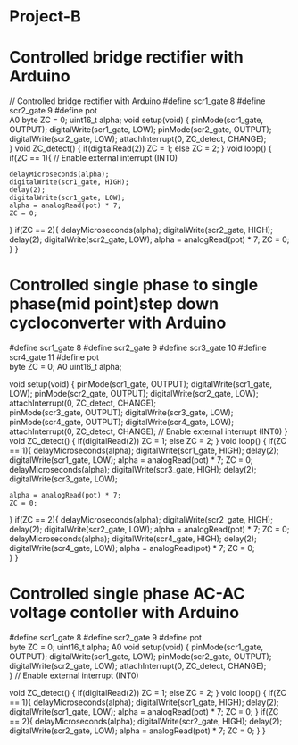 # Project-B
#  Controlled bridge rectifier with Arduino
 // Controlled bridge rectifier with Arduino 
#define scr1_gate   8 
#define scr2_gate   9 
#define pot        
A0 
byte ZC = 0; 
uint16_t alpha; 
void setup(void) { 
pinMode(scr1_gate, OUTPUT); 
digitalWrite(scr1_gate, LOW); 
pinMode(scr2_gate, OUTPUT); 
digitalWrite(scr2_gate, LOW); 
attachInterrupt(0, ZC_detect, CHANGE);       
} 
void ZC_detect() { 
if(digitalRead(2)) 
ZC = 1; 
else 
ZC = 2; 
} 
void loop() { 
if(ZC == 1){ 
// Enable external interrupt (INT0) 
        
 
    delayMicroseconds(alpha); 
    digitalWrite(scr1_gate, HIGH); 
    delay(2); 
    digitalWrite(scr1_gate, LOW); 
    alpha = analogRead(pot) * 7; 
    ZC = 0; 
  } 
  if(ZC == 2){ 
    delayMicroseconds(alpha); 
    digitalWrite(scr2_gate, HIGH); 
    delay(2); 
    digitalWrite(scr2_gate, LOW); 
    alpha = analogRead(pot) * 7; 
    ZC = 0; 
  } 
} 

#  Controlled single phase to single phase(mid point)step down cycloconverter with Arduino 
#define scr1_gate   8 
#define scr2_gate   9 
#define scr3_gate   10 
#define scr4_gate   11 
#define pot        
byte ZC = 0; 
A0 
uint16_t alpha; 
        
 
void setup(void) { 
  pinMode(scr1_gate, OUTPUT); 
  digitalWrite(scr1_gate, LOW); 
  pinMode(scr2_gate, OUTPUT); 
  digitalWrite(scr2_gate, LOW); 
  attachInterrupt(0, ZC_detect, CHANGE);   
   pinMode(scr3_gate, OUTPUT); 
  digitalWrite(scr3_gate, LOW); 
  pinMode(scr4_gate, OUTPUT); 
  digitalWrite(scr4_gate, LOW); 
  attachInterrupt(0, ZC_detect, CHANGE);  // Enable external interrupt (INT0) 
} 
void ZC_detect() { 
  if(digitalRead(2)) 
    ZC = 1; 
  else 
    ZC = 2; 
} 
void loop() { 
  if(ZC == 1){ 
    delayMicroseconds(alpha); 
    digitalWrite(scr1_gate, HIGH); 
    delay(2); 
    digitalWrite(scr1_gate, LOW); 
    alpha = analogRead(pot) * 7; 
    ZC = 0; 
    delayMicroseconds(alpha); 
    digitalWrite(scr3_gate, HIGH); 
    delay(2); 
    digitalWrite(scr3_gate, LOW); 
        
 
    alpha = analogRead(pot) * 7; 
    ZC = 0; 
  } 
  if(ZC == 2){ 
    delayMicroseconds(alpha); 
    digitalWrite(scr2_gate, HIGH); 
    delay(2); 
    digitalWrite(scr2_gate, LOW); 
    alpha = analogRead(pot) * 7; 
    ZC = 0; 
    delayMicroseconds(alpha); 
    digitalWrite(scr4_gate, HIGH); 
    delay(2); 
    digitalWrite(scr4_gate, LOW); 
    alpha = analogRead(pot) * 7; 
    ZC = 0;    
  } 
} 

# Controlled single phase AC-AC voltage contoller with Arduino 
#define scr1_gate   8 
#define scr2_gate   9 
#define pot        
byte ZC = 0; 
uint16_t alpha; 
A0 
void setup(void) { 
pinMode(scr1_gate, OUTPUT); 
digitalWrite(scr1_gate, LOW); 
pinMode(scr2_gate, OUTPUT); 
digitalWrite(scr2_gate, LOW); 
attachInterrupt(0, ZC_detect, CHANGE);       
} 
// Enable external interrupt (INT0) 
        
 
void ZC_detect() { 
  if(digitalRead(2)) 
    ZC = 1; 
  else 
    ZC = 2; 
} 
void loop() { 
  if(ZC == 1){ 
    delayMicroseconds(alpha); 
    digitalWrite(scr1_gate, HIGH); 
    delay(2); 
    digitalWrite(scr1_gate, LOW); 
    alpha = analogRead(pot) * 7; 
    ZC = 0; 
  } 
  if(ZC == 2){ 
    delayMicroseconds(alpha); 
    digitalWrite(scr2_gate, HIGH); 
    delay(2); 
    digitalWrite(scr2_gate, LOW); 
    alpha = analogRead(pot) * 7; 
    ZC = 0; 
  } 
}
